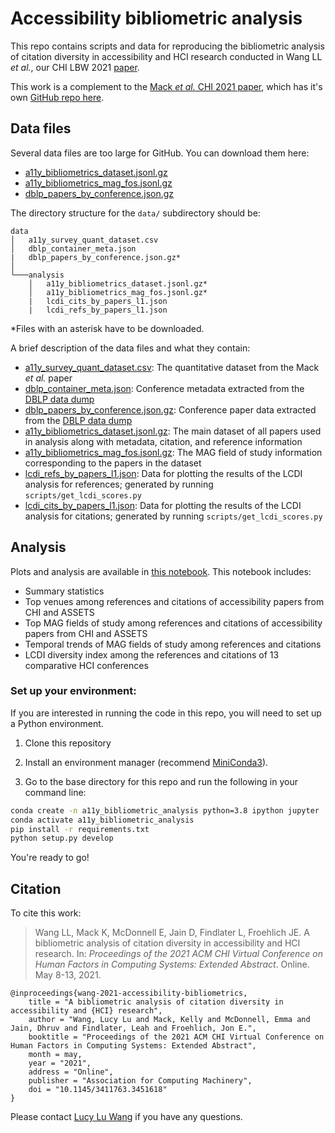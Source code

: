 # Accessibility bibliometric analysis
This repo contains scripts and data for reproducing the bibliometric analysis of citation diversity in accessibility and HCI research conducted in Wang LL *et al.*, our CHI LBW 2021 [paper](https://makeabilitylab.cs.washington.edu/media/publications/Wang_ABibliometricAnalysisOfCitationDiversityInAccessibilityAndHciResearch_EXTENDEDABSTRACTSOFCHI2021.pdf). 


This work is a complement to the [Mack *et al.* CHI 2021 paper](https://makeabilitylab.cs.washington.edu/media/publications/Mack_WhatDoWeMeanByAccessibilityResearchALiteratureSurveyOfAccessibilityPapersInChiAndAssetsFrom1994To2019_CHI2021.pdf), which has it's own [GitHub repo here](https://github.com/makeabilitylab/accessibility-literature-survey).

## Data files

Several data files are too large for GitHub. You can download them here:

* [a11y\_bibliometrics\_dataset.jsonl.gz](https://drive.google.com/file/d/1Abp2nTxXHrrVZ48r6dLgNW3qssDMmJof/view?usp=sharing)
* [a11y\_bibliometrics\_mag\_fos.jsonl.gz](https://drive.google.com/file/d/1CYVCbx3xxIBc1faSSsoGsjTwUzeYB-qN/view?usp=sharing)
* [dblp\_papers\_by\_conference.json.gz](https://drive.google.com/file/d/1Fm0D10GcVV6y0eMlTjJfC1MShlkc24n-/view?usp=sharing)

The directory structure for the `data/` subdirectory should be:

```
data
│   a11y_survey_quant_dataset.csv
│   dblp_container_meta.json
|   dblp_papers_by_conference.json.gz*
│
└───analysis
    │   a11y_bibliometrics_dataset.jsonl.gz*
    │   a11y_bibliometrics_mag_fos.jsonl.gz*
    |   lcdi_cits_by_papers_l1.json
    |   lcdi_refs_by_papers_l1.json
```

*Files with an asterisk have to be downloaded.

A brief description of the data files and what they contain:

* [a11y\_survey\_quant\_dataset.csv](https://github.com/makeabilitylab/accessibility-bibliometric-analysis/data/a11y_survey_quant_dataset.csv): The quantitative dataset from the Mack *et al.* paper
* [dblp\_container\_meta.json](https://github.com/makeabilitylab/accessibility-bibliometric-analysis/data/dblp_container_meta.json): Conference metadata extracted from the [DBLP data dump](https://dblp.org/faq/1474679.html)
* [dblp\_papers\_by\_conference.json.gz](https://drive.google.com/file/d/1Fm0D10GcVV6y0eMlTjJfC1MShlkc24n-/view?usp=sharing): Conference paper data extracted from the [DBLP data dump](https://dblp.org/faq/1474679.html)
* [a11y\_bibliometrics\_dataset.jsonl.gz](https://drive.google.com/file/d/1Abp2nTxXHrrVZ48r6dLgNW3qssDMmJof/view?usp=sharing): The main dataset of all papers used in analysis along with metadata, citation, and reference information
* [a11y\_bibliometrics\_mag\_fos.jsonl.gz](https://drive.google.com/file/d/1CYVCbx3xxIBc1faSSsoGsjTwUzeYB-qN/view?usp=sharing): The MAG field of study information corresponding to the papers in the dataset
* [lcdi\_refs\_by\_papers\_l1.json](https://github.com/makeabilitylab/accessibility-bibliometric-analysis/data/analysis/lcdi_refs_by_papers_l1.json): Data for plotting the results of the LCDI analysis for references; generated by running `scripts/get_lcdi_scores.py`
* [lcdi\_cits\_by\_papers\_l1.json](https://github.com/makeabilitylab/accessibility-bibliometric-analysis/data/analysis/lcdi_cits_by_papers_l1.json): Data for plotting the results of the LCDI analysis for citations; generated by running `scripts/get_lcdi_scores.py`

## Analysis

Plots and analysis are available in [this notebook](https://github.com/makeabilitylab/accessibility-bibliometric-analysis/notebooks/accessibility_bibliometrics_analysis.ipynb). This notebook includes:

* Summary statistics
* Top venues among references and citations of accessibility papers from CHI and ASSETS
* Top MAG fields of study among references and citations of accessibility papers from CHI and ASSETS
* Temporal trends of MAG fields of study among references and citations
* LCDI diversity index among the references and citations of 13 comparative HCI conferences

### Set up your environment:

If you are interested in running the code in this repo, you will need to set up a Python environment. 

1. Clone this repository

2. Install an environment manager (recommend [MiniConda3](https://docs.conda.io/en/latest/miniconda.html)). 

3. Go to the base directory for this repo and run the following in your command line:

```bash
conda create -n a11y_bibliometric_analysis python=3.8 ipython jupyter
conda activate a11y_bibliometric_analysis
pip install -r requirements.txt
python setup.py develop
```

You're ready to go!

## Citation

To cite this work:

>Wang LL, Mack K, McDonnell E, Jain D, Findlater L, Froehlich JE. A bibliometric analysis of citation diversity in accessibility and HCI research. In: *Proceedings of the 2021 ACM CHI Virtual Conference on Human Factors in Computing Systems: Extended Abstract*. Online. May 8-13, 2021.

```
@inproceedings{wang-2021-accessibility-bibliometrics,
    title = "A bibliometric analysis of citation diversity in accessibility and {HCI} research",
    author = "Wang, Lucy Lu and Mack, Kelly and McDonnell, Emma and Jain, Dhruv and Findlater, Leah and Froehlich, Jon E.",
    booktitle = "Proceedings of the 2021 ACM CHI Virtual Conference on Human Factors in Computing Systems: Extended Abstract",
    month = may,
    year = "2021",
    address = "Online",
    publisher = "Association for Computing Machinery",
    doi = "10.1145/3411763.3451618"
}
```

Please contact [Lucy Lu Wang](mailto:lucyw@allenai.org) if you have any questions.

